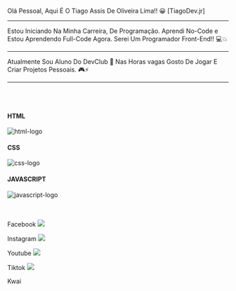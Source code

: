 Olá Pessoal, Aqui É O Tiago Assis De Oliveira Lima!! 😀
[TiagoDev.jr]

------

Estou Iniciando Na Minha Carreira, De Programação.
Aprendi No-Code e Estou Aprendendo Full-Code Agora.
Serei Um Programador Front-End!! 💻💥

------

Atualmente Sou Aluno Do DevClub 💼
Nas Horas vagas Gosto De Jogar E Criar Projetos Pessoais. 🎮⚡

------

<br>
<br>

<section class="Badges">
    <div>
        <h4><b>HTML</b></h4>
        <img src="https://img.shields.io/badge/HTML5-E34F26?style=for-the-badge&logo=html5&logoColor=white" alt="html-logo">
    </div>

  <div>
        <h4><b>CSS</b></h4>
        <img src="https://img.shields.io/badge/CSS3-1572B6?style=for-the-badge&logo=css3&logoColor=white" alt="css-logo">
    </div>

  <div>
        <h4><b>JAVASCRIPT</b></h4>
        <img src="https://img.shields.io/badge/JavaScript-F7DF1E?style=for-the-badge&logo=javascript&logoColor=black" alt="javascript-logo">
    </div>
</section>

<br>
<br>

<section>
    <div class="Redes-Sociais">
          <p>Facebook <a href="https://www.facebook.com/tiago.inglesfacil/about/" target="_blank"> <img src="https://img.shields.io/badge/Facebook-1877F2?style=for-the-badge&logo=facebook&logoColor=white"> </a></p>
          <p>Instagram <a href="https://www.instagram.com/dicas_testes_hacks_tecnologia/" target="_blank"> <img src="https://img.shields.io/badge/Instagram-E4405F?style=for-the-badge&logo=instagram&logoColor=white"> </a></p>
          <p>Youtube <a href="https://www.youtube.com/@Dicas-Tecnologia-Tiago-Lima" target="_blank"> <img src="https://img.shields.io/badge/YouTube-FF0000?style=for-the-badge&logo=youtube&logoColor=white"> </a></p>
          <p>Tiktok <a href="https://www.tiktok.com/@dicas.hacks.tecncno" target="_blank"> <img src="https://img.shields.io/badge/TikTok-000000?style=for-the-badge&logo=tiktok&logoColor=white"> </a></p>
          <p>Kwai <a href="https://www.kwai.com/@dicasetecnolog?fid=150001675926161&cc=COPY_LINK&language=pt-     br&share_device_id=ANDROID_99a6bcc14576ea29&share_id=ANDROID_99a6bcc14576ea29_1743864720961&share_uid=150001675926161&timestamp=1743864720961&share_item_type=profile&shareEnter=1&kpn=KWAI&authorKwaiId=dicasetecnolog&translateKey=share_profile_default_word&shareBucket=br&pwa_source=share&shareCountry=BRA&shareBiz=profile&share_item_info=%40dicasetecnolog&ept=v2&short_key=CNqzPHnP&PWA_share_N_string=20&request_source=1001&share_redirect_switch_choice=pwa" target="_blank"> <img src=""> </a></p>
    </div>
</section>
